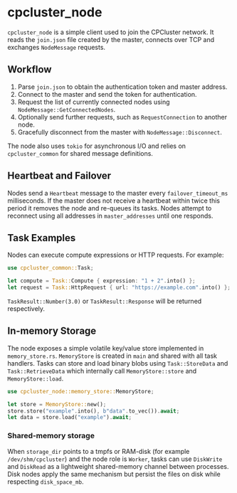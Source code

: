 # cpcluster_node

`cpcluster_node` is a simple client used to join the CPCluster network. It reads the `join.json` file created by the master, connects over TCP and exchanges `NodeMessage` requests.

## Workflow

1. Parse `join.json` to obtain the authentication token and master address.
2. Connect to the master and send the token for authentication.
3. Request the list of currently connected nodes using `NodeMessage::GetConnectedNodes`.
4. Optionally send further requests, such as `RequestConnection` to another node.
5. Gracefully disconnect from the master with `NodeMessage::Disconnect`.

The node also uses `tokio` for asynchronous I/O and relies on `cpcluster_common` for shared message definitions.

## Heartbeat and Failover

Nodes send a `Heartbeat` message to the master every `failover_timeout_ms` milliseconds. If the master does not receive a heartbeat within twice this period it removes the node and re-queues its tasks. Nodes attempt to reconnect using all addresses in `master_addresses` until one responds.

## Task Examples

Nodes can execute compute expressions or HTTP requests. For example:

```rust
use cpcluster_common::Task;

let compute = Task::Compute { expression: "1 + 2".into() };
let request = Task::HttpRequest { url: "https://example.com".into() };
```

`TaskResult::Number(3.0)` or `TaskResult::Response` will be returned respectively.

## In-memory Storage

The node exposes a simple volatile key/value store implemented in
`memory_store.rs`. `MemoryStore` is created in `main` and shared with all task
handlers. Tasks can store and load binary blobs using `Task::StoreData` and
`Task::RetrieveData` which internally call `MemoryStore::store` and
`MemoryStore::load`.

```rust
use cpcluster_node::memory_store::MemoryStore;

let store = MemoryStore::new();
store.store("example".into(), b"data".to_vec()).await;
let data = store.load("example").await;
```

### Shared-memory storage

When `storage_dir` points to a tmpfs or RAM-disk (for example `/dev/shm/cpcluster`)
and the node role is `Worker`, tasks can use `DiskWrite` and `DiskRead` as a
lightweight shared-memory channel between processes. Disk nodes apply the same
mechanism but persist the files on disk while respecting `disk_space_mb`.
